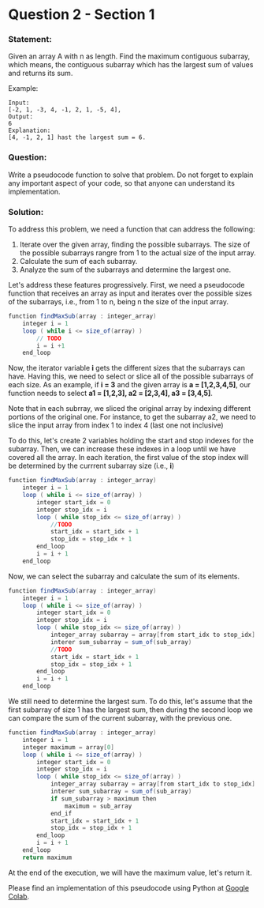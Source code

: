# Question 2 - Section 1

### Statement: 
Given an array A with n as length. Find the maximum contiguous 
subarray, which means, the contiguous subarray which has the largest 
sum of values and returns its sum.

Example:

```
Input: 
[-2, 1, -3, 4, -1, 2, 1, -5, 4],
Output:
6 
Explanation:
[4, -1, 2, 1] hast the largest sum = 6.  
```

### Question:
Write a pseudocode function to solve that problem. Do not forget to 
explain any important aspect of your code, so that anyone can 
understand its implementation.

### Solution:
 To address this problem, we need a function that can address the following:
 
 1. Iterate over the given array, finding the possible subarrays. The size of the possible subarrays rangre from 1 to the actual size of the input array.
 2. Calculate the sum of each subarray.
 3. Analyze the sum of the subarrays and determine the largest one.

 Let's address these features progressively. First, we need a pseudocode function that receives an array as input and iterates over the possible sizes of the subarrays, i.e., from 1 to n, being n the size of the input array. 

```Java
function findMaxSub(array : integer_array)
    integer i = 1
    loop ( while i <= size_of(array) )
        // TODO
        i = i +1
    end_loop
```

Now, the iterator variable __i__ gets the different sizes that the subarrays can have. Having this, we need to select or slice all of the possible subarrays of each size. As an example, if __i = 3__ and the given array is __a = [1,2,3,4,5]__, our function needs to select __a1 = [1,2,3], a2 = [2,3,4], a3 = [3,4,5]__. 

Note that in each subrray, we sliced the original array by indexing different portions of the original one. For instance, to get the subarray a2, we need to slice the input array from index 1 to index 4 (last one not inclusive)

To do this, let's create 2 variables holding the start and stop indexes for the subarray. Then, we can increase these indexes in a loop until we have covered all the array. In each iteration, the first value of the stop index will be determined by the currrent subarray size (i.e., __i__)

```Java
function findMaxSub(array : integer_array)
    integer i = 1
    loop ( while i <= size_of(array) )
        integer start_idx = 0
        integer stop_idx = i
        loop ( while stop_idx <= size_of(array) )
            //TODO
            start_idx = start_idx + 1
            stop_idx = stop_idx + 1
        end_loop
        i = i + 1
    end_loop
```

Now, we can select the subarray and calculate the sum of its elements.

```Java
function findMaxSub(array : integer_array)
    integer i = 1
    loop ( while i <= size_of(array) )
        integer start_idx = 0
        integer stop_idx = i
        loop ( while stop_idx <= size_of(array) )
            integer_array subarray = array[from start_idx to stop_idx]
            interer sum_subarray = sum_of(sub_array)
            //TODO
            start_idx = start_idx + 1
            stop_idx = stop_idx + 1
        end_loop
        i = i + 1
    end_loop
```

We still need to determine the largest sum. To do this, let's assume that the first subarray of size 1 has the largest sum, then during the second loop we can compare the sum of the current subarray, with the previous one.

```Java
function findMaxSub(array : integer_array)
    integer i = 1
    integer maximum = array[0]
    loop ( while i <= size_of(array) )
        integer start_idx = 0
        integer stop_idx = i
        loop ( while stop_idx <= size_of(array) )
            integer_array subarray = array[from start_idx to stop_idx]
            interer sum_subarray = sum_of(sub_array)
            if sum_subarray > maximum then
                maximum = sub_array
            end_if
            start_idx = start_idx + 1
            stop_idx = stop_idx + 1
        end_loop
        i = i + 1
    end_loop
    return maximum
```

At the end of the execution, we will have the maximum value, let's return it.

Please find an implementation of this pseudocode using Python at [Google Colab](https://colab.research.google.com/drive/14rEejJrkKoeFNXcSYxYaL3VMXXAZ6HRP?usp=sharing).